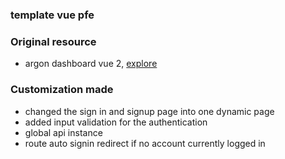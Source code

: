 ### template vue pfe
### Original resource
* argon dashboard vue 2, [explore](https://www.creative-tim.com/product/vue-argon-dashboard)
### Customization made
* changed the sign in and signup page into one dynamic page
* added input validation for the authentication
* global api instance
* route auto signin redirect if no account currently logged in
 
